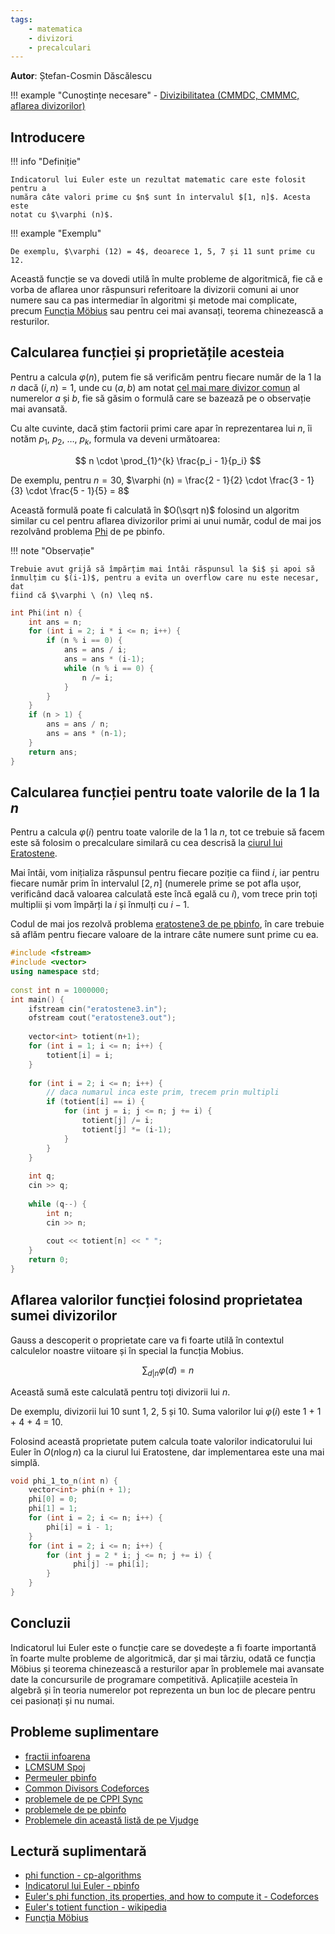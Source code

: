 ```yaml
---
tags:
    - matematica
    - divizori
    - precalculari
---
```


**Autor**: Ștefan-Cosmin Dăscălescu

!!! example "Cunoștințe necesare"
    - [Divizibilitatea (CMMDC, CMMMC, aflarea divizorilor)](https://edu.roalgo.ro/usor/divisibility/)

## Introducere

!!! info "Definiție"

    Indicatorul lui Euler este un rezultat matematic care este folosit pentru a
    număra câte valori prime cu $n$ sunt în intervalul $[1, n]$. Acesta este
    notat cu $\varphi (n)$.

!!! example "Exemplu"

    De exemplu, $\varphi (12) = 4$, deoarece 1, 5, 7 și 11 sunt prime cu
    12.

Această funcție se va dovedi utilă în multe probleme de algoritmică, fie că e
vorba de aflarea unor răspunsuri referitoare la divizorii comuni ai unor numere
sau ca pas intermediar în algoritmi și metode mai complicate, precum [Funcția
Möbius](../dificil/mobius.md) sau pentru cei mai avansați, teorema chinezească a
resturilor.

## Calcularea funcției și proprietățile acesteia

Pentru a calcula $\varphi (n)$, putem fie să verificăm pentru fiecare număr de
la 1 la $n$ dacă $(i, n) = 1$, unde cu $(a, b)$ am notat [cel mai mare divizor
comun](../usor/divisibility.md#notiuni-introductive) al numerelor $a$ și $b$,
fie să găsim o formulă care se bazează pe o observație mai avansată.

Cu alte cuvinte, dacă știm factorii primi care apar în reprezentarea lui $n$, îi
notăm $p_1$, $p_2$, $\dots$, $p_k$, formula va deveni următoarea:

$$ n \cdot \prod_{1}^{k} \frac{p_i - 1}{p_i} $$

De exemplu, pentru $n = 30$, $\varphi (n) = \frac{2 - 1}{2} \cdot \frac{3 -
1}{3} \cdot \frac{5 - 1}{5} = 8$

Această formulă poate fi calculată în $O(\sqrt n)$ folosind un algoritm similar
cu cel pentru aflarea divizorilor primi ai unui număr, codul de mai jos
rezolvând problema [Phi](https://www.pbinfo.ro/probleme/2642/phi) de pe pbinfo.

!!! note "Observație"

    Trebuie avut grijă să împărțim mai întâi răspunsul la $i$ și apoi să
    înmulțim cu $(i-1)$, pentru a evita un overflow care nu este necesar, dat
    fiind că $\varphi \ (n) \leq n$.

```cpp
int Phi(int n) {
    int ans = n;
    for (int i = 2; i * i <= n; i++) {
        if (n % i == 0) {
            ans = ans / i;
            ans = ans * (i-1);
            while (n % i == 0) {
                n /= i;
            }
        }
    }
    if (n > 1) {
        ans = ans / n;
        ans = ans * (n-1);
    }
    return ans;
}
```

## Calcularea funcției pentru toate valorile de la 1 la $n$

Pentru a calcula $\varphi (i)$ pentru toate valorile de la 1 la $n$, tot ce
trebuie să facem este să folosim o precalculare similară cu cea descrisă la
[ciurul lui Eratostene](../usor/sieve.md).

Mai întâi, vom inițializa răspunsul pentru fiecare poziție ca fiind $i$, iar
pentru fiecare număr prim în intervalul $[2, n]$ (numerele prime se pot afla
ușor, verificând dacă valoarea calculată este încă egală cu $i$), vom trece prin
toți multiplii și vom împărți la $i$ și înmulți cu $i-1$.

Codul de mai jos rezolvă problema [eratostene3 de pe
pbinfo](https://www.pbinfo.ro/probleme/3314/eratostene3), în care trebuie să
aflăm pentru fiecare valoare de la intrare câte numere sunt prime cu ea.

```cpp
#include <fstream>
#include <vector>
using namespace std;
 
const int n = 1000000;
int main() {
    ifstream cin("eratostene3.in");
    ofstream cout("eratostene3.out");
    
    vector<int> totient(n+1);
    for (int i = 1; i <= n; i++) {
        totient[i] = i;
    }
    
    for (int i = 2; i <= n; i++) {
        // daca numarul inca este prim, trecem prin multipli
        if (totient[i] == i) { 
            for (int j = i; j <= n; j += i) {
                totient[j] /= i;
                totient[j] *= (i-1);
            }
        }
    }
    
    int q;
    cin >> q;
    
    while (q--) {
        int n;
        cin >> n;
        
        cout << totient[n] << " ";
    }
    return 0;
}
```

## Aflarea valorilor funcției folosind proprietatea sumei divizorilor

Gauss a descoperit o proprietate care va fi foarte utilă în contextul calculelor
noastre viitoare și în special la funcția Mobius.

$$ \sum_{d|n} \varphi(d) = n $$

Această sumă este calculată pentru toți divizorii lui $n$.

De exemplu, divizorii lui 10 sunt 1, 2, 5 și 10. Suma valorilor lui
$\varphi (i)$ este 1 + 1 + 4 + 4 = 10.

Folosind această proprietate putem calcula toate valorilor indicatorului lui
Euler în $O(n \log n)$ ca la ciurul lui Eratostene, dar implementarea este una
mai simplă.

```cpp
void phi_1_to_n(int n) {
    vector<int> phi(n + 1);
    phi[0] = 0;
    phi[1] = 1;
    for (int i = 2; i <= n; i++) {
        phi[i] = i - 1;
    }
    for (int i = 2; i <= n; i++) {
        for (int j = 2 * i; j <= n; j += i) {
              phi[j] -= phi[i];
        }
    }
}
```

## Concluzii

Indicatorul lui Euler este o funcție care se dovedește a fi foarte importantă în
foarte multe probleme de algoritmică, dar și mai târziu, odată ce funcția Möbius
și teorema chinezească a resturilor apar în problemele mai avansate date la
concursurile de programare competitivă. Aplicațiile acesteia în algebră și în
teoria numerelor pot reprezenta un bun loc de plecare pentru cei pasionați și nu
numai.

## Probleme suplimentare

- [fractii infoarena](https://www.infoarena.ro/problema/fractii)
- [LCMSUM Spoj](https://www.spoj.com/problems/LCMSUM/)
- [Permeuler pbinfo](https://www.pbinfo.ro/probleme/3295/permeuler)
- [Common Divisors Codeforces](https://codeforces.com/problemset/problem/1203/C)
- [problemele de pe CPPI
  Sync](https://cppi.sync.ro/materia/indicatorul_lui_euler.html)
- [problemele de pe
  pbinfo](https://www.pbinfo.ro/probleme/eticheta/57/indicatorul-lui-euler)
- [Problemele din această listă de pe Vjudge](https://vjudge.net/contest/561512)

## Lectură suplimentară

- [phi function -
  cp-algorithms](https://cp-algorithms.com/algebra/phi-function.html)
- [Indicatorul lui Euler -
  pbinfo](https://www.pbinfo.ro/articole/18882/indicatorul-lui-euler)
- [Euler's phi function, its properties, and how to compute it -
  Codeforces](https://codeforces.com/blog/entry/106851)
- [Euler's totient function -
  wikipedia](https://en.wikipedia.org/wiki/Euler%27s_totient_function)
- [Funcția Möbius](../dificil/mobius.md)
